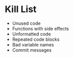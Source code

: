 Kill List
=========
* Unused code
* Functions with side effects
* Unformatted code
* Repeated code blocks
* Bad variable names
* Commit messages

